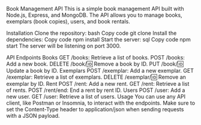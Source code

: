 Book Management API
This is a simple book management API built with Node.js, Express, and MongoDB. The API allows you to manage books, exemplars (book copies), users, and book rentals.

Installation
Clone the repository:
bash
Copy code
git clone <repository-url>
Install the dependencies:
Copy code
npm install
Start the server:
sql
Copy code
npm start
The server will be listening on port 3000.

API Endpoints
Books
GET /books: Retrieve a list of books.
POST /books: Add a new book.
DELETE /book/:id: Remove a book by ID.
PUT /book/:id: Update a book by ID.
Exemplars
POST /exemplar: Add a new exemplar.
GET /exemplar: Retrieve a list of exemplars.
DELETE /exemplar/:id: Remove an exemplar by ID.
Rent
POST /rent: Add a new rent.
GET /rent: Retrieve a list of rents.
POST /rent/end: End a rent by rent ID.
Users
POST /user: Add a new user.
GET /user: Retrieve a list of users.
Usage
You can use any API client, like Postman or Insomnia, to interact with the endpoints. Make sure to set the Content-Type header to application/json when sending requests with a JSON payload.
